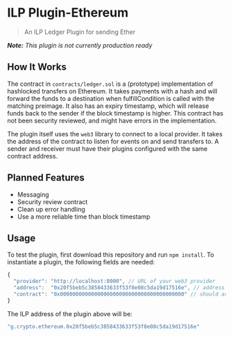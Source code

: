 # ILP Plugin-Ethereum

> An ILP Ledger Plugin for sending Ether

_**Note:** This plugin is not currently production ready_

## How It Works

The contract in `contracts/ledger.sol` is a (prototype) implementation of hashlocked transfers on
Ethereum. It takes payments with a hash and will forward the funds to a destination when fulfillCondition
is called with the matching preimage. It also has an expiry timestamp, which will release funds back to
the sender if the block timestamp is higher. This contract has not been security reviewed, and might
have errors in the implementation.

The plugin itself uses the `web3` library to connect to a local provider. It takes the address of the
contract to listen for events on and send transfers to. A sender and receiver must have their plugins
configured with the same contract address.

## Planned Features

- Messaging
- Security review contract
- Clean up error handling
- Use a more reliable time than block timestamp

## Usage

To test the plugin, first download this repository and run `npm install`. To instantiate a plugin, the following fields are needed:

```js
{
  "provider": "http://localhost:8000", // URL of your web3 provider
  "address":  "0x20f5beb5c3858433633f53f8e08c5da19d17516e", // address of the account for this plugin (must be unlocked)
  "contract": "0x0000000000000000000000000000000000000000" // should actually be the deployed contract address
}
```

The ILP address of the plugin above will be:

```js
"g.crypto.ethereum.0x20f5beb5c3858433633f53f8e08c5da19d17516e"
```
